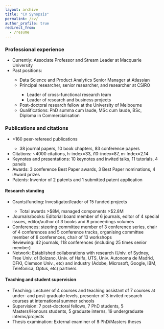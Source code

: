 ```yaml
---
layout: archive
title: "CV Synopsis"
permalink: /cv/
author_profile: true
redirect_from:
  - /resume
---
```


<h3> Professional experience </h3>
<ul>
  <li>Currently: Associate Professor and Stream Leader at Macquarie University </li>
  <li>Past positions:</li>
  <ul>	
      	<li>Data Science and Product Analytics Senior Manager at Atlassian</li>
	<li>Principal researcher, senior researcher, and researcher at CSIRO</li>
        <ul>	
          <li>Leader of cross-functional research team</li>
          <li>Leader of research and business projects</li>
        </ul>
      <li>Post-doctoral research fellow at the University of Melbourne</li>
  <li>Qualifications: PhD summa cum laude, MSc cum laude, BSc, Diploma in Commercialisation</li>
 </ul>
</ul>
  
<h3>Publications and citations</h3>
<ul>
  <li> &gt;160 peer-refereed publications</li>
  <ul>
    <li>38 journal papers, 10 book chapters, 83 conference papers</li>
  </ul>
  <li>Citations: ~4000 citations, h-index=33, i10-index=87, m-Index=2.14</li>
  <li>Keynotes and presentations: 10 keynotes and invited talks, 11 tutorials, 4 panels</li>
  <li>Awards: 3 conference Best Paper awards, 3 Best Paper nominations, 4 iAward prizes</li>
  <li>Patents: Inventor of 2 patents and 1 submitted patent application</li>
</ul>
  
<h4>Research standing</h4>
<ul>
  <li>Grants/funding: Investigator/leader of 15 funded projects</li>
  <ul>
    <li>Total awards &gt;$8M, managed components &gt;$2.8M</li>
 </ul>
  <li>Journals/books: Editorial board member of 6 journals, editor of 4 special issues, editor/author of 3 books and 8 proceedings volumes</li>
  <li>Conferences: steering committee member of 3 conference series, chair of 4 conferences and 5 conference tracks, organising committee member of 8 conferences, chair of 13 workshops</li
  <li>Reviewing: 42 journals, 118 conferences (including 25 times senior member)</li>
  <li>Network: Established collaborations with research (Univ. of Sydney, Free Univ. of Bolzano, Univ. of Haifa, UTS, Univ. Autonoma de Madrid, DFKI, Clemson Univ., etc) and industry (Adobe, Microsoft, Google, IBM, Telefonica, Optus, etc) partners</li>
</ul>
  
<h4>Teaching and student supervision</h4>
<ul>
  <li>Teaching: Lecturer of 4 courses and teaching assistant of 7 courses at under- and post-graduate levels, presenter of 3 invited research courses at international summer schools</li>
  <li>Supervision: 7 post-doctoral fellows, 7 PhD students, 5 Masters/Honours students, 5 graduate interns, 19 undergraduate interns/projects</li>
  <li>Thesis examination: External examiner of 8 PhD/Masters theses</li>
</ul>
